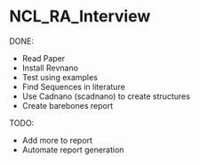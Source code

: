 # NCL_RA_Interview

DONE:
* Read Paper
* Install Revnano
* Test using examples
* Find Sequences in literature 
* Use Cadnano (scadnano) to create structures
* Create barebones report

TODO:
* Add more to report
* Automate report generation
